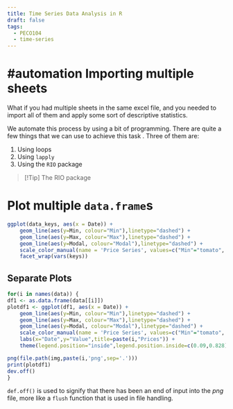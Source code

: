 ```yaml
---
title: Time Series Data Analysis in R
draft: false
tags:
  - PECO104
  - time-series
---
```

# #automation Importing multiple sheets

What if you had multiple sheets in the same excel file, and you needed to import all of them and apply some sort of descriptive statistics.

We automate this process by using a bit of programming. There are quite a few things that we can use to achieve this task . Three of them are:

1. Using loops
2. Using `lapply`
3. Using the `RIO` package

> [!Tip] The RIO package

# Plot multiple `data.frame`s


``` r title="main.r" {2,5,7}
ggplot(data_keys, aes(x = Date)) +
	geom_line(aes(y=Min, colour="Min"),linetype="dashed") +
	geom_line(aes(y=Max, colour="Max"),linetype="dashed") +
	geom_line(aes(y=Modal, colour="Modal"),linetype="dashed") +
	scale_color_manual(name = 'Price Series', values=c("Min"="tomato", "Max"="royalblue", "Modal"="black")) + 
	facet_wrap(vars(keys))
```

## Separate Plots

``` r title="separate.r" {13}
for(i in names(data)) {
df1 <- as.data.frame(data[[i]])
plotdf1 <- ggplot(df1, aes(x = Date)) +
	geom_line(aes(y=Min, colour="Min"),linetype="dashed") +
	geom_line(aes(y=Max, colour="Max"),linetype="dashed") +
	geom_line(aes(y=Modal, colour="Modal"),linetype="dashed") +
	scale_color_manual(name = 'Price Series', values=c("Min"="tomato", "Max"="royalblue", "Modal"="black")) + 
	labs(x="Date",y="Value",title=paste(i,"Prices")) +
	theme(legend.position="inside",legend.position.inside=c(0.09,0.828))

png(file.path(img,paste(i,'png',sep='.')))
print(plotdf1)
dev.off()
}
```

`def.off()` is used to signify that there has been an end of input into the *png* file, more like a `flush` function that is used in file handling.




